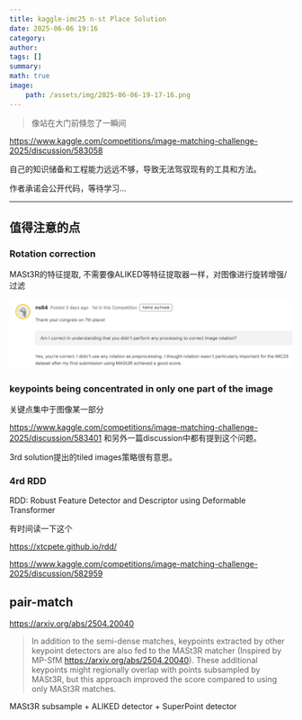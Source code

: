 ```yaml
---
title: kaggle-imc25 n-st Place Solution
date: 2025-06-06 19:16
category: 
author: 
tags: []
summary: 
math: true
image:
    path: /assets/img/2025-06-06-19-17-16.png
---
```


>
> 像站在大门前倏忽了一瞬间
> 


https://www.kaggle.com/competitions/image-matching-challenge-2025/discussion/583058

自己的知识储备和工程能力远远不够，导致无法驾驭现有的工具和方法。

作者承诺会公开代码，等待学习...


---

## 值得注意的点

### Rotation correction

MASt3R的特征提取, 不需要像ALIKED等特征提取器一样，对图像进行旋转增强/过滤

![](/assets/img/2025-06-08-19-05-16.png)

### keypoints being concentrated in only one part of the image

关键点集中于图像某一部分

https://www.kaggle.com/competitions/image-matching-challenge-2025/discussion/583401
和另外一篇discussion中都有提到这个问题。

3rd solution提出的tiled images策略很有意思。

### 4rd RDD

RDD: Robust Feature Detector and Descriptor using Deformable Transformer

有时间读一下这个

https://xtcpete.github.io/rdd/

https://www.kaggle.com/competitions/image-matching-challenge-2025/discussion/582959

## pair-match

https://arxiv.org/abs/2504.20040

>
> In addition to the semi-dense matches, keypoints extracted by other keypoint detectors are also fed to the MASt3R matcher (Inspired by MP-SfM https://arxiv.org/abs/2504.20040). These additional keypoints might regionally overlap with points subsampled by MASt3R, but this approach improved the score compared to using only MASt3R matches.
> 

MASt3R subsample + ALIKED detector + SuperPoint detector